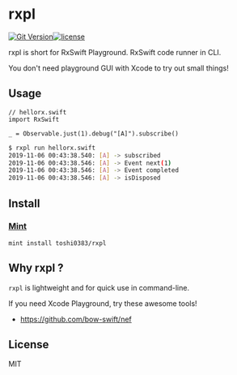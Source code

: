 # rxpl

<a href="https://github.com/toshi0383/rxpl/releases"><img src="https://img.shields.io/github/release/toshi0383/rxpl.svg" alt="Git Version" /></a><a href="https://github.com/toshi0383/rxpl/blob/master/LICENSE"><img src="https://img.shields.io/badge/license-MIT-lightgray.svg" alt="license" /></a>

rxpl is short for RxSwift Playground. RxSwift code runner in CLI.

You don't need playground GUI with Xcode to try out small things!

## Usage

```
// hellorx.swift
import RxSwift

_ = Observable.just(1).debug("[A]").subscribe()
```

```bash
$ rxpl run hellorx.swift
2019-11-06 00:43:38.540: [A] -> subscribed
2019-11-06 00:43:38.546: [A] -> Event next(1)
2019-11-06 00:43:38.546: [A] -> Event completed
2019-11-06 00:43:38.546: [A] -> isDisposed
```

## Install

### [Mint](https://github.com/yonaskolb/Mint)

```
mint install toshi0383/rxpl
```

## Why rxpl ?

`rxpl` is lightweight and for quick use in command-line.

If you need Xcode Playground, try these awesome tools!

- https://github.com/bow-swift/nef

## License

MIT
